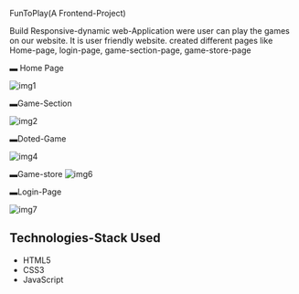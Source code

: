 FunToPlay(A Frontend-Project)

Build  Responsive-dynamic web-Application were user can play the games on our website.
It is  user friendly website.
created different pages like Home-page, login-page, game-section-page, game-store-page 


▬ Home Page

![img1](https://github.com/Shivam8369/Fun2Play/assets/96806019/23b423df-9a11-46f0-9008-6397ddb12008)

▬Game-Section

![img2](https://github.com/Shivam8369/Fun2Play/assets/96806019/243ac834-8a74-41f7-900c-349ad8effd0b)

▬Doted-Game

![img4](https://github.com/Shivam8369/Fun2Play/assets/96806019/659613a6-09d3-4b45-bc59-ef77d6caf079)


▬Game-store
![img6](https://github.com/Shivam8369/Fun2Play/assets/96806019/938dd049-d686-40f0-b87e-cd72506a4275)

▬Login-Page

![img7](https://github.com/Shivam8369/Fun2Play/assets/96806019/ecb55872-a31a-4002-b90f-0c5760f07072)


## Technologies-Stack Used
- HTML5
- CSS3
- JavaScript
